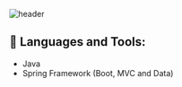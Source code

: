 ![header](https://capsule-render.vercel.app/api?type=waving&color=timeGradient&text=AboutMe)

## 🧰 Languages and Tools:
- Java
- Spring Framework (Boot, MVC and Data)
